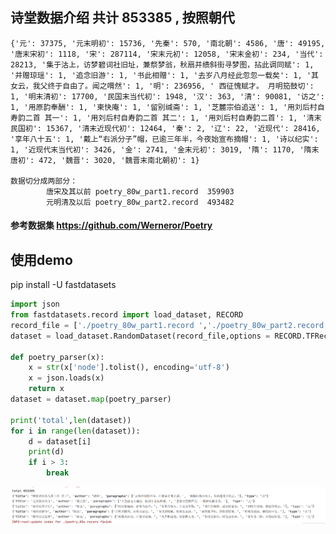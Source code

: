 
## 诗堂数据介绍 共计 853385 , 按照朝代
    {'元': 37375, '元末明初': 15736, '先秦': 570, '南北朝': 4586, '唐': 49195, '唐末宋初': 1118, '宋': 287114, '宋末元初': 12058, '宋末金初': 234, '当代': 28213, '集于沽上，访梦碧词社旧址，兼祭梦翁，秋扇并缋斜街寻梦图，拈此调同赋': 1, '并赠琼瑶': 1, '追念旧游': 1, '书此相赠': 1, '去岁八月经此忽忽一载矣': 1, '其女云，我父终于自由了。闻之喟然': 1, '明': 236956, ' 西征愧赋才。 月明笳鼓切': 1, '明末清初': 17700, '民国末当代初': 1948, '汉': 363, '清': 90081, '访之': 1, '用原韵奉酬': 1, '柬快庵': 1, '留别缄斋': 1, '芝麓宗伯追送': 1, '用刘后村自寿韵二首 其一': 1, '用刘后村自寿韵二首 其二': 1, '用刘后村自寿韵二首': 1, '清末民国初': 15367, '清末近现代初': 12464, '秦': 2, '辽': 22, '近现代': 28416, '享年八十五': 1, '戴上“右派分子”帽，已逾三年半，今夜始宣布摘帽': 1, '诗以纪实': 1, '近现代末当代初': 3426, '金': 2741, '金末元初': 3019, '隋': 1170, '隋末唐初': 472, '魏晋': 3020, '魏晋末南北朝初': 1}

    数据切分成两部分：
            唐宋及其以前 poetry_80w_part1.record  359903
            元明清及以后 poetry_80w_part2.record  493482


#### 参考数据集 https://github.com/Werneror/Poetry

## 使用demo
pip install -U fastdatasets
```python
import json
from fastdatasets.record import load_dataset, RECORD
record_file = ['./poetry_80w_part1.record ','./poetry_80w_part2.record ']
dataset = load_dataset.RandomDataset(record_file,options = RECORD.TFRecordOptions(compression_type='GZIP')).parse_from_numpy_writer()

def poetry_parser(x):
    x = str(x['node'].tolist(), encoding='utf-8')
    x = json.loads(x)
    return x
dataset = dataset.map(poetry_parser)

print('total',len(dataset))
for i in range(len(dataset)):
    d = dataset[i]
    print(d)
    if i > 3:
        break
```

![Image text](1.png)